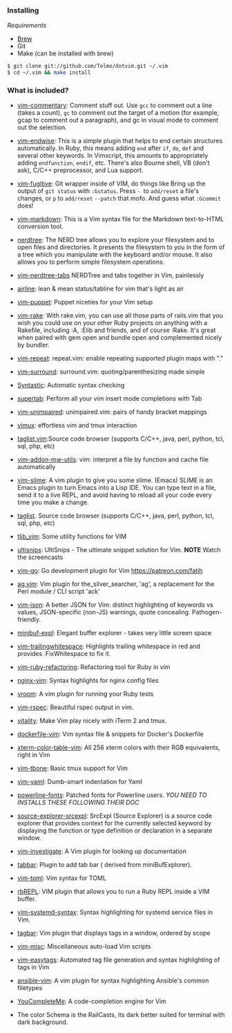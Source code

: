 ### Installing

*Requirements*

- [Brew](http://brew.sh/)
- Git
- Make (can be installed with brew)

```sh
$ git clone git://github.com/Telmo/dotvim.git ~/.vim
$ cd ~/.vim && make install
```

### What is included?

* [vim-commentary](https://github.com/tpope/vim-commentary): Comment stuff out. Use `gcc` to comment out a line (takes a count), `gc` to comment out the target of a motion (for example, gcap to comment out a paragraph), and gc in visual mode to comment out the selection. 

* [vim-endwise](https://github.com/tpope/vim-endwise): This is a simple plugin that helps to end certain structures automatically. In Ruby, this means adding `end` after `if`, `do`, `def` and several other keywords. In Vimscript, this amounts to appropriately adding `endfunction`, `endif`, etc. There's also Bourne shell, VB (don't ask), C/C++ preprocessor, and Lua support.

* [vim-fugitive](https://github.com/tpope/vim-fugitive): Git wrapper inside of VIM, do things like Bring up the output of `git status` with `:Gstatus`. Press `- `to `add/reset` a file's changes, or `p` to `add/reset` `--patch` that mofo. And guess what `:Gcommit` does!

* [vim-markdown](https://github.com/plasticboy/vim-markdown): This is a Vim syntax file for the Markdown text-to-HTML conversion tool.

* [nerdtree](https://github.com/scrooloose/nerdtree): The NERD tree allows you to explore your filesystem and to open files and directories. It presents the filesystem to you in the form of a tree which you manipulate with the keyboard and/or mouse. It also allows you to perform simple filesystem operations.

* [vim-nerdtree-tabs](http://vimawesome.com/plugin/vim-nerdtree-tabs) NERDTree and tabs together in Vim, painlessly

* [airline](https://github.com/bling/vim-airline): lean & mean status/tabline for vim that's light as air

* [vim-puppet](https://github.com/rodjek/vim-puppet): Puppet niceties for your Vim setup

* [vim-rake](https://github.com/tpope/vim-rake): With rake.vim, you can use all those parts of rails.vim that you wish you could use on your other Ruby projects on anything with a Rakefile, including :A, :Elib and friends, and of course :Rake. It's great when paired with gem open and bundle open and complemented nicely by bundler.

* [vim-repeat](https://github.com/tpope/vim-repeat): repeat.vim: enable repeating supported plugin maps with "."

* [vim-surround](https://github.com/tpope/vim-surround): surround.vim: quoting/parenthesizing made simple

* [Syntastic](https://github.com/vim-scripts/Syntastic): Automatic syntax checking

* [supertab](https://github.com/ervandew/supertab): Perform all your vim insert mode completions with Tab

* [vim-unimpaired](https://github.com/tpope/vim-unimpaired): unimpaired.vim: pairs of handy bracket mappings

* [vimux](https://github.com/vim-scripts/vimux): effortless vim and tmux interaction

* [taglist.vim](https://github.com/vim-scripts/taglist.vim):Source code browser (supports C/C++, java, perl, python, tcl, sql, php, etc)

* [vim-addon-mw-utils](https://github.com/MarcWeber/vim-addon-mw-utils): vim: interpret a file by function and cache file automatically

* [vim-slime](https://github.com/jpalardy/vim-slime): A vim plugin to give you some slime. (Emacs) SLIME is an Emacs plugin to turn Emacs into a Lisp IDE. You can type text in a file, send it to a live REPL, and avoid having to reload all your code
every time you make a change.

* [taglist](https://github.com/vim-scripts/taglist.vim). Source code browser (supports C/C++, java, perl, python, tcl, sql, php, etc)

* [tlib_vim](https://github.com/tomtom/tlib_vim): Some utility functions for VIM

* [ultisnips](https://github.com/SirVer/ultisnips): UltiSnips - The ultimate snippet solution for Vim. **NOTE** Watch the screencasts

* [vim-go](https://github.com/fatih/vim-go): Go development plugin for Vim https://patreon.com/fatih

* [ag.vim](https://github.com/rking/ag.vim): Vim plugin for the_silver_searcher, 'ag', a replacement for the Perl module / CLI script 'ack'

* [vim-json](https://github.com/elzr/vim-json): A better JSON for Vim: distinct highlighting of keywords vs values, JSON-specific (non-JS) warnings, quote concealing. Pathogen-friendly.

* [minibuf-expl](https://github.com/fholgado/minibufexpl.vim): Elegant buffer explorer - takes very little screen space

* [vim-trailingwhitespace](https://github.com/bronson/vim-trailing-whitespace): Highlights trailing whitespace in red and provides :FixWhitespace to fix it.

* [vim-ruby-refactoring](https://github.com/ecomba/vim-ruby-refactoring): Refactoring tool for Ruby in vim

* [nginx-vim](https://github.com/vim-scripts/nginx.vim): Syntax highlights for nginx config files

* [vroom](https://github.com/skalnik/vim-vroom): A vim plugin for running your Ruby tests

* [vim-rspec](https://github.com/skwp/vim-rspec): Beautiful rspec output in vim.

* [vitality](https://github.com/sjl/vitality.vim): Make Vim play nicely with iTerm 2 and tmux. 

* [dockerfile-vim](https://github.com/ekalinin/Dockerfile.vim): Vim syntax file & snippets for Docker's Dockerfile

* [xterm-color-table-vim](https://github.com/guns/xterm-color-table.vim): All 256 xterm colors with their RGB equivalents, right in Vim

* [vim-tbone](https://github.com/tpope/vim-tbone): Basic tmux support for Vim

* [vim-yaml](https://github.com/avakhov/vim-yaml): Dumb-smart indentation for Yaml

* [powerline-fonts](https://github.com/powerline/fonts): Patched fonts for Powerline users. *YOU NEED TO INSTALLS THESE FOLLOWING THEIR DOC*

* [source-explorer-srcexpl](https://github.com/wesleyche/srcexpl): SrcExpl (Source Explorer) is a source code explorer that provides context for the currently selected keyword by displaying the function or type definition or declaration in a separate window.

* [vim-investigate](http://vimawesome.com/plugin/investigate-vim): A Vim plugin for looking up documentation

* [tabbar](https://github.com/humiaozuzu/TabBar): Plugin to add tab bar ( derived from miniBufExplorer). 

* [vim-toml](https://github.com/cespare/vim-toml): Vim syntax for TOML

* [rbREPL](https://github.com/Bogdanp/rbrepl.vim): VIM plugin that allows you to run a Ruby REPL inside a VIM buffer.

* [vim-systemd-syntax](https://github.com/Matt-Deacalion/vim-systemd-syntax): Syntax highlighting for systemd service files in Vim.

* [tagbar](https://github.com/majutsushi/tagbar): Vim plugin that displays tags in a window, ordered by scope

* [vim-misc](https://github.com/xolox/vim-misc): Miscellaneous auto-load Vim scripts

* [vim-easytags](https://github.com/xolox/vim-easytags): Automated tag file generation and syntax highlighting of tags in Vim 

* [ansible-vim](https://github.com/pearofducks/ansible-vim): A vim plugin for syntax highlighting Ansible's common filetypes

* [YouCompleteMe](https://github.com/Valloric/YouCompleteMe): A code-completion engine for Vim

* The color Schema is the RailCasts, its dark better suited for terminal with dark background.

